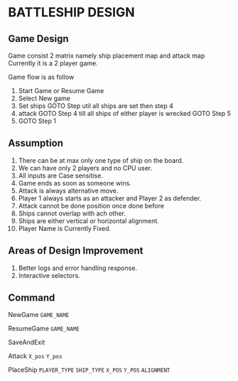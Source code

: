 

# BATTLESHIP DESIGN

## Game Design

Game consist 2 matrix namely ship placement map and attack map 
Currently it is a 2 player game. 

Game flow is as follow

1. Start Game or Resume Game
2. Select New game
3. Set ships GOTO Step util all ships are set then step 4
4. attack GOTO Step 4 till all ships of either player is wrecked GOTO Step 5
5.  GOTO Step 1


## Assumption 

1. There can be at max only one type of ship on the board.
2. We can have only 2 players and no CPU user. 
3. All inputs are Case sensitise.
4. Game ends as soon as someone wins.
5. Attack is always alternative move.
6. Player 1 always starts as an attacker and Player 2 as defender.
7. Attack cannot be done position once done before
8. Ships cannot overlap with ach other.
9. Ships are either vertical or horizontal alignment.
10. Player Name is Currently Fixed. 


## Areas of Design Improvement 

1. Better logs and error handling response.
2. Interactive selectors.

## Command

NewGame ```GAME_NAME```

ResumeGame ```GAME_NAME```

SaveAndExit

Attack ```X_pos``` ```Y_pos```

PlaceShip ```PLAYER_TYPE``` ```SHIP_TYPE``` ```X_POS``` ```Y_POS``` ```ALIGNMENT```